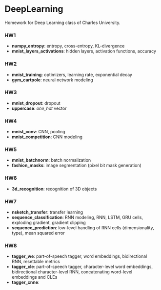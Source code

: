 # DeepLearning
Homework for Deep Learning class of Charles University.

### HW1

- **numpy_entropy**: entropy, cross-entropy, KL-divergence
- **mnist_layers_activations**: hidden layers, activation functions, accuracy

### HW2

- **mnist_training**: optimizers, learning rate, exponential decay
- **gym_cartpole**: neural network modeling

### HW3

- **mnist_dropout**: dropout
- **uppercase**: *one_hot* vector

### HW4

- **mnist_conv**: CNN, pooling
- **mnist_competition**: CNN modeling

### HW5

- **mnist_batchnorm**: batch normalization
- **fashion_masks**: image segmentation (pixel bit mask generation)

### HW6

- **3d_recognition**: recognition of 3D objects

### HW7

- **nsketch_transfer**: transfer learning
- **sequence_classification**: RNN modeling, RNN, LSTM, GRU cells, exploding gradient, gradient clipping
- **sequence_prediction**: low-level handling of RNN cells (dimensionality, type), mean squared error 

### HW8

- **tagger_we**: part-of-speech tagger, word embeddings, bidirectional RNN, resettable metrics
- **tagger_cle**: part-of-speech tagger, character-level word embeddings, bidirectional character-level RNN, concatenating word-level embeddings and CLEs
- **tagger_cnne**: